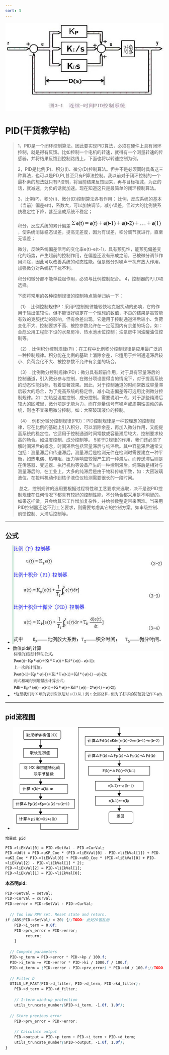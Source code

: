 ```yaml
---
sort: 3
---
```


![PID](..\md_pictures\a.png)

# PID(干货教学帖)

>1，PID是一个闭环控制算法。因此要实现PID算法，必须在硬件上具有闭环控制，就是得有反馈。比如控制一个电机的转速，就得有一个测量转速的传感器，并将结果反馈到控制路线上，下面也将以转速控制为例。
>
>2，PID是比例(P)、积分(I)、微分(D)控制算法。但并不是必须同时具备这三种算法，也可以是PD,PI,甚至只有P算法控制。我以前对于闭环控制的一个最朴素的想法就只有P控制，将当前结果反馈回来，再与目标相减，为正的话，就减速，为负的话就加速。现在知道这只是最简单的闭环控制算法。
>
>3，比例(P)、积分(I)、微分(D)控制算法各有作用：
>比例，反应系统的基本（当前）偏差e(t)，系数大，可以加快调节，减小误差，但过大的比例使系统稳定性下降，甚至造成系统不稳定；
>
>积分，反应系统的累计偏差![PID](..\md_pictures\b.png)，使系统消除稳态误差，提高无差度，因为有误差，积分调节就进行，直至无误差；
>
>微分，反映系统偏差信号的变化率e(t)-e(t-1)，具有预见性，能预见偏差变化的趋势，产生超前的控制作用，在偏差还没有形成之前，已被微分调节作用消除，因此可以改善系统的动态性能。但是微分对噪声干扰有放大作用，加强微分对系统抗干扰不利。
>
>积分和微分都不能单独起作用，必须与比例控制配合。
>4，控制器的P,I,D项选择。
>
>下面将常用的各种控制规律的控制特点简单归纳一下：
>
>（1）. 比例控制规律P：采用P控制规律能较快地克服扰动的影响，它的作用于输出值较快，但不能很好稳定在一个理想的数值，不良的结果是虽较能有效的克服扰动的影响，但有余差出现。它适用于控制通道滞后较小、负荷变化不大、控制要求不高、被控参数允许在一定范围内有余差的场合。如：金彪公用工程部下设的水泵房冷、热水池水位控制；油泵房中间油罐油位控制等。
>
>（2）. 比例积分控制规律(PI)：在工程中比例积分控制规律是应用最广泛的一种控制规律。积分能在比例的基础上消除余差，它适用于控制通道滞后较小、负荷变化不大、被控参数不允许有余差的场合。
>
>（3）. 比例微分控制规律(PD)：微分具有超前作用，对于具有容量滞后的控制通道，引入微分参与控制，在微分项设置得当的情况下，对于提高系统的动态性能指标，有着显著效果。因此，对于控制通道的时间常数或容量滞后较大的场合，为了提高系统的稳定性，减小动态偏差等可选用比例微分控制规律。如：加热型温度控制、成分控制。需要说明一点，对于那些纯滞后较大的区域里，微分项是无能为力，而在测量信号有噪声或周期性振动的系统，则也不宜采用微分控制。如：大窑玻璃液位的控制。
>
>（4）. 例积分微分控制规律(PID)：PID控制规律是一种较理想的控制规律，它在比例的基础上引入积分，可以消除余差，再加入微分作用，又能提高系统的稳定性。它适用于控制通道时间常数或容量滞后较大、控制要求较高的场合。如温度控制、成分控制等。
>5鉴于D规律的作用，我们还必须了解时间滞后的概念，时间滞后包括容量滞后与纯滞后。其中容量滞后通常又包括：测量滞后和传送滞后。测量滞后是检测元件在检测时需要建立一种平衡，如热电偶、热电阻、压力等响应较慢产生的一种滞后。而传送滞后则是在传感器、变送器、执行机构等设备产生的一种控制滞后。纯滞后是相对与测量滞后的，在工业上，大多的纯滞后是由于物料传输所致，如：大窑玻璃液位，在投料机动作到核子液位仪检测需要很长的一段时间。
>
> 总之，控制规律的选用要根据过程特性和工艺要求来选取，决不是说PID控制规律在任何情况下都具有较好的控制性能，不分场合都采用是不明智的。如果这样做，只会给其它工作增加复杂性，并给参数整定带来困难。当采用PID控制器还达不到工艺要求，则需要考虑其它的控制方案。如串级控制、前馈控制、大滞后控制等。

---

## 公式

+ ![PID](..\md_pictures\c.png)
+ 数值pid的计算
+ ![PID](..\md_pictures\d.png)

---

## pid流程图

+ ![PID](..\md_pictures\e.png)

`增量式 pid`

```
PID->liEkVal[0] = PID->SetVal - PID->CurVal;
PID->Udlt = PID->uKP_Coe * (PID->liEkVal[0] - PID->liEkVal[1]) + PID->uKI_Coe * PID->liEkVal[0] + PID->uKD_Coe * (PID->liEkVal[0] + PID->liEkVal[2] - PID->liEkVal[1] * 2);
PID->liEkVal[2] = PID->liEkVal[1];
PID->liEkVal[1] = PID->liEkVal[0];
```

**本杰明pid:**

```scss
PID->SetVal = setval;
PID->CurVal = curval;
PID->error = PID->SetVal - PID->CurVal;
  
  // Too low RPM set. Reset state and return.
if (ABS(PID->SetVal) < 20) {//TODO: 此处20暂乱给
	PID->i_term = 0.0f;
	PID->prv_error = PID->error;
		 return;
	}
  
  // Compute parameters
  PID->p_term = PID->error * PID->kp / 100.f;
  PID->i_term += PID->error * PID->ki / 1000.f / 100.f;
  PID->d_term = (PID->error - PID->prv_error) * PID->kd / 100.f;//TODO:应该*1000，方便计算省略
  
  // Filter D
  UTILS_LP_FAST(PID->d_filter, PID->d_term, PID->kd_filter);
	PID->d_term = PID->d_filter;  
  
 	// I-term wind-up protection
	utils_truncate_number(&PID->i_term, -1.0f, 1.0f);  
  
  // Store previous error
	PID->prv_error = PID->error;
  
	// Calculate output
	PID->output = PID->p_term + PID->i_term + PID->d_term;
	utils_truncate_number(&PID->output, -1.0f, 1.0f);  
}
```
